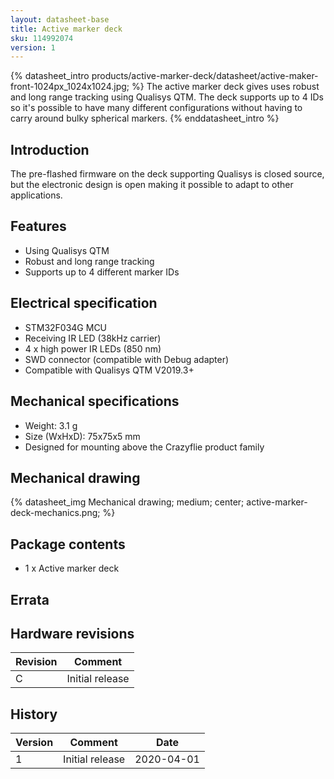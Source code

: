 ```yaml
---
layout: datasheet-base
title: Active marker deck
sku: 114992074
version: 1
---
```


{% datasheet_intro products/active-marker-deck/datasheet/active-maker-front-1024px_1024x1024.jpg; %}
The active marker deck gives uses robust and long range tracking using Qualisys QTM.
The deck supports up to 4 IDs so it's possible to have many different configurations
without having to carry around bulky spherical markers.
{% enddatasheet_intro %}

## Introduction

The pre-flashed firmware on the deck supporting Qualisys is closed source, but
the electronic design is open making it possible to adapt to other applications.

## Features

* Using Qualisys QTM
* Robust and long range tracking
* Supports up to 4 different marker IDs

## Electrical specification

* STM32F034G MCU
* Receiving IR LED (38kHz carrier)
* 4 x high power IR LEDs (850 nm)
* SWD connector (compatible with Debug adapter)
* Compatible with Qualisys QTM V2019.3+

## Mechanical specifications

* Weight: 3.1 g
* Size (WxHxD): 75x75x5 mm
* Designed for mounting above the Crazyflie product family

## Mechanical drawing

{% datasheet_img Mechanical drawing; medium; center; active-marker-deck-mechanics.png; %}

## Package contents

* 1 x Active marker deck

## Errata

## Hardware revisions

| Revision | Comment |
| ------- | ------- |
| C | Initial release |

## History

| Version | Comment | Date |
| ------- | ------- | ---- |
| 1 | Initial release | 2020-04-01 |
